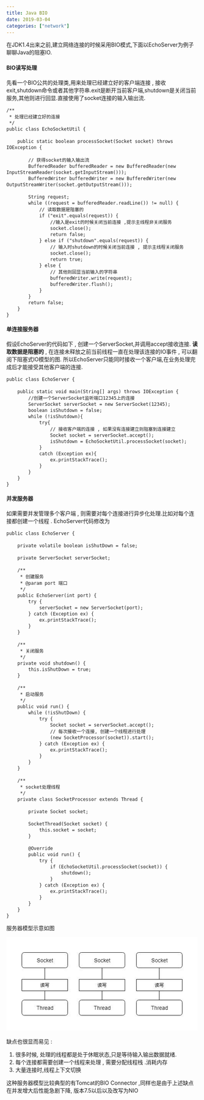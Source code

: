 ```yaml
---
title: Java BIO
date: 2019-03-04
categories: ["network"]
---
```


在JDK1.4出来之前,建立网络连接的时候采用BIO模式,下面以EchoServer为例子聊聊Java的阻塞IO.

<!--more-->

#### BIO读写处理

先看一个BIO公共的处理类,用来处理已经建立好的客户端连接 , 接收exit,shutdown命令或者其他字符串.exit是断开当前客户端,shutdown是关闭当前服务,其他则进行回显.直接使用了socket连接的输入输出流.

```
/**
 * 处理已经建立好的连接
 */
public class EchoSocketUtil {

    public static boolean processSocket(Socket socket) throws IOException {
		
		// 获得socket的输入输出流
        BufferedReader bufferedReader = new BufferedReader(new InputStreamReader(socket.getInputStream()));
        BufferedWriter bufferedWriter = new BufferedWriter(new OutputStreamWriter(socket.getOutputStream()));

        String request;
        while ((request = bufferedReader.readLine()) != null) {
        	// 读取数据是阻塞的
            if ("exit".equals(request)) {
            	//输入是exit的时候关闭当前连接 ,提示主线程非关闭服务
                socket.close();
                return false;
            } else if ("shutdown".equals(request)) {
            	// 输入时shutdown的时候关闭当前连接 , 提示主线程关闭服务
                socket.close();
                return true;
            } else {
            	// 其他则回显当前输入的字符串
                bufferedWriter.write(request);
                bufferedWriter.flush();
            }
        }
        return false;
    }
}
```



#### 单连接服务器

假设EchoServer的代码如下 , 创建一个ServerSocket,并调用accept接收连接. **读取数据是阻塞的** , 在连接未释放之前当前线程一直在处理该连接的IO事件 , 可以翻阅下阻塞式IO模型的图. 所以EchoServer只能同时接收一个客户端,在业务处理完成后才能接受其他客户端的连接. 

```
public class EchoServer {

    public static void main(String[] args) throws IOException {
        //创建一个ServerSocket监听端口12345上的连接
        ServerSocket serverSocket = new ServerSocket(12345);
        boolean isShutdown = false;
        while (!isShutdown){
            try{
            	// 接收客户端的连接 , 如果没有连接建立则阻塞到连接建立
                Socket socket = serverSocket.accept();
                isShutdown = EchoSocketUtil.processSocket(socket);
            }
            catch (Exception ex){
                ex.printStackTrace();
            }
        }
    }
}
```



#### 并发服务器

如果需要并发管理多个客户端 , 则需要对每个连接进行异步化处理.比如对每个连接都创建一个线程 . EchoServer代码修改为

```
public class EchoServer {

    private volatile boolean isShutDown = false;

    private ServerSocket serverSocket;

    /**
     * 创建服务 
     * @param port 端口
     */
    public EchoServer(int port) {
        try {
            serverSocket = new ServerSocket(port);
        } catch (Exception ex) {
            ex.printStackTrace();
        }
    }

    /**
     * 关闭服务
     */
    private void shutdown() {
        this.isShutDown = true;
    }

    /**
     * 启动服务
     */
    public void run() {
        while (!isShutDown) {
            try {
                Socket socket = serverSocket.accept();
                // 每次接收一个连接, 创建一个线程进行处理
                (new SocketProcessor(socket)).start();
            } catch (Exception ex) {
                ex.printStackTrace();
            }
        }
    }

    /**
     * socket处理线程
     */
    private class SocketProcessor extends Thread {

        private Socket socket;

        SocketThread(Socket socket) {
            this.socket = socket;
        }

        @Override
        public void run() {
            try {
                if (EchoSocketUtil.processSocket(socket)) {
                    shutdown();
                }
            } catch (Exception ex) {
                ex.printStackTrace();
            }
        }
    }
}
```

服务器模型示意如图

![image](java_bio.jpg)

缺点也很显而易见 :

1. 很多时候, 处理的线程都是处于休眠状态,只是等待输入输出数据就绪.
2. 每个连接都需要创建一个线程来处理 , 需要分配线程栈 .消耗内存
3. 大量连接时,线程上下文切换



这种服务器模型比较典型的有Tomcat的BIO Connector ,同样也是由于上述缺点在并发增大后性能急剧下降, 版本7.5以后以及改写为NIO